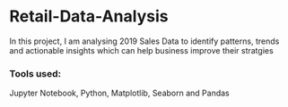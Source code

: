 # Retail-Data-Analysis
In this project, I am analysing 2019 Sales Data to identify patterns, trends and actionable insights which can help business improve their stratgies 

### Tools used:
Jupyter Notebook, Python, Matplotlib, Seaborn and Pandas
